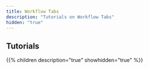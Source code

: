```yaml
---
title: Workflow Tabs
description: "Tutorials on Workflow Tabs"
hidden: "true"
---
```

## Tutorials

{{% children description="true" showhidden="true" %}}
